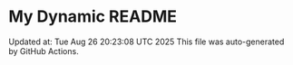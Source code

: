 # My Dynamic README
Updated at: Tue Aug 26 20:23:08 UTC 2025
This file was auto-generated by GitHub Actions.
